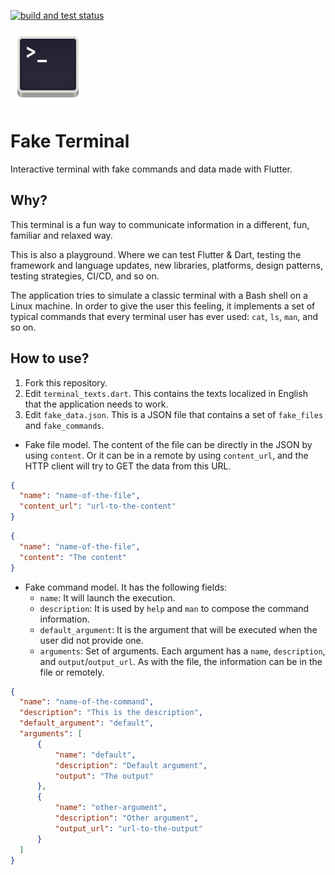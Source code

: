 <p align="left">
  <a href="https://github.com/nfdz/FakeTerminal/actions/workflows/ci.yml">
    <img alt="build and test status" src="https://github.com/nfdz/FakeTerminal/actions/workflows/ci.yml/badge.svg">
  </a>
</p>

<p>
  <a href="https://faketerminal.nfdz.io">
    <img src="dev/terminal_icon.png?raw=true" alt="Fake Terminal" width="120" height="120"/>
  </a>
</p>

# Fake Terminal

Interactive terminal with fake commands and data made with Flutter.

## Why?

This terminal is a fun way to communicate information in a different, fun, familiar and relaxed way.

This is also a playground. Where we can test Flutter & Dart, testing the framework and language updates, new libraries, platforms, design patterns, testing strategies, CI/CD, and so on.

The application tries to simulate a classic terminal with a Bash shell on a Linux machine. In order to give the user this feeling, it implements a set of typical commands that every terminal user has ever used: `cat`, `ls`, `man`, and so on.

## How to use?

1. Fork this repository.
2. Edit `terminal_texts.dart`. This contains the texts localized in English that the application needs to work.
3. Edit `fake_data.json`. This is a JSON file that contains a set of `fake_files` and `fake_commands`.
  - Fake file model. The content of the file can be directly in the JSON by using `content`. 
  Or it can be in a remote by using `content_url`, and the HTTP client will try to GET the data from this URL.
```json
{
  "name": "name-of-the-file",
  "content_url": "url-to-the-content"
}
```
```json
{
  "name": "name-of-the-file",
  "content": "The content"
}
```
  - Fake command model. It has the following fields:
    - `name`: It will launch the execution.
    - `description`: It is used by `help` and `man` to compose the command information.
    - `default_argument`: It is the argument that will be executed when the user did not provide one.
    - `arguments`: Set of arguments. Each argument has a `name`, `description`, and `output`/`output_url`. As with the file, the information can be in the file or remotely.

```json
{
  "name": "name-of-the-command",
  "description": "This is the description",
  "default_argument": "default",
  "arguments": [
      {
          "name": "default",
          "description": "Default argument",
          "output": "The output"
      },
      {
          "name": "other-argument",
          "description": "Other argument",
          "output_url": "url-to-the-output"
      }
  ]
}
```